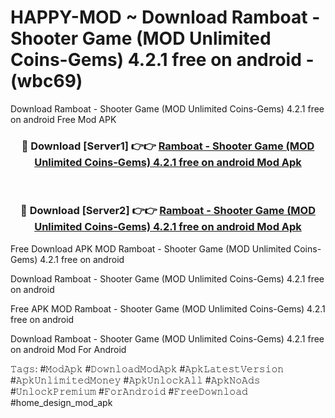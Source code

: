 # HAPPY-MOD ~ Download Ramboat - Shooter Game (MOD Unlimited Coins-Gems) 4.2.1 free on android - (wbc69)
Download Ramboat - Shooter Game (MOD Unlimited Coins-Gems) 4.2.1 free on android Free Mod APK

<div align="center">
<h3>🔴 Download [Server1] 👉👉 <a href="https://apk-comot.site?title=Ramboat_-_Shooter_Game_(MOD_Unlimited_Coins-Gems)_4.2.1_free_on_android">Ramboat - Shooter Game (MOD Unlimited Coins-Gems) 4.2.1 free on android Mod Apk</a></h3><br>

<h3>🔴 Download [Server2] 👉👉 <a href="https://apk-comot.site?title=Ramboat_-_Shooter_Game_(MOD_Unlimited_Coins-Gems)_4.2.1_free_on_android">Ramboat - Shooter Game (MOD Unlimited Coins-Gems) 4.2.1 free on android Mod Apk</a></h3>
</div>


Free Download APK MOD Ramboat - Shooter Game (MOD Unlimited Coins-Gems) 4.2.1 free on android

Download Ramboat - Shooter Game (MOD Unlimited Coins-Gems) 4.2.1 free on android 

Free APK MOD Ramboat - Shooter Game (MOD Unlimited Coins-Gems) 4.2.1 free on android 

Download Ramboat - Shooter Game (MOD Unlimited Coins-Gems) 4.2.1 free on android Mod For Android

𝚃𝚊𝚐𝚜: #𝙼𝚘𝚍𝙰𝚙𝚔 #𝙳𝚘𝚠𝚗𝚕𝚘𝚊𝚍𝙼𝚘𝚍𝙰𝚙𝚔 #𝙰𝚙𝚔𝙻𝚊𝚝𝚎𝚜𝚝𝚅𝚎𝚛𝚜𝚒𝚘𝚗 #𝙰𝚙𝚔𝚄𝚗𝚕𝚒𝚖𝚒𝚝𝚎𝚍𝙼𝚘𝚗𝚎𝚢 #𝙰𝚙𝚔𝚄𝚗𝚕𝚘𝚌𝚔𝙰𝚕𝚕 #𝙰𝚙𝚔𝙽𝚘𝙰𝚍𝚜 #𝚄𝚗𝚕𝚘𝚌𝚔𝙿𝚛𝚎𝚖𝚒𝚞𝚖 #𝙵𝚘𝚛𝙰𝚗𝚍𝚛𝚘𝚒𝚍 #𝙵𝚛𝚎𝚎𝙳𝚘𝚠𝚗𝚕𝚘𝚊𝚍 #home_design_mod_apk